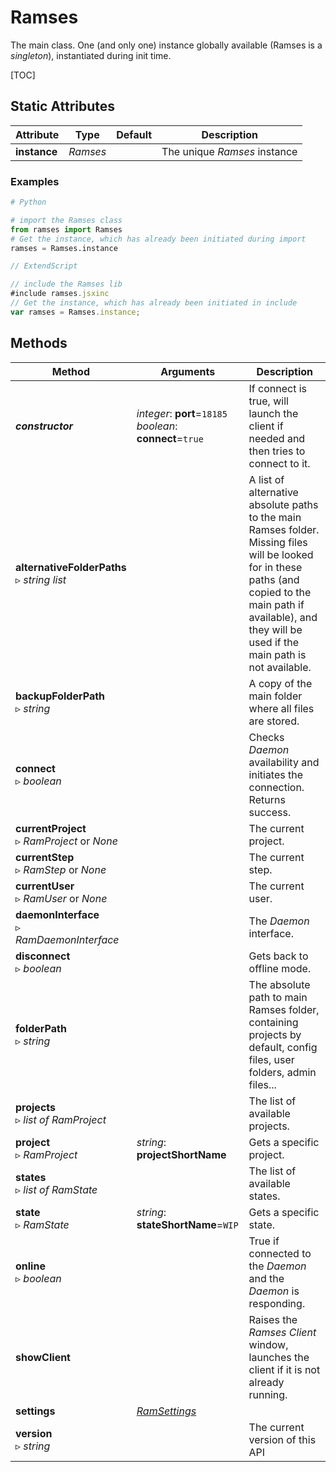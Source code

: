 # Ramses

The main class. One (and only one) instance globally available (Ramses is a *singleton*), instantiated during init time.

[TOC]

## Static Attributes

| Attribute | Type | Default | Description |
| --- | --- | --- | --- |
| **instance** | *Ramses* | | The unique *Ramses* instance |

### Examples

```py
# Python

# import the Ramses class
from ramses import Ramses
# Get the instance, which has already been initiated during import
ramses = Ramses.instance
```

```js
// ExtendScript

// include the Ramses lib
#include ramses.jsxinc
// Get the instance, which has already been initiated in include
var ramses = Ramses.instance;
```

## Methods

| Method | Arguments | Description |
| --- | --- | --- |
| ***constructor*** | *integer*: **port**=`18185`<br />*boolean*: **connect**=`true` | If connect is true, will launch the client if needed and then tries to connect to it. |
| **alternativeFolderPaths**<br />▹ *string list* | | A list of alternative absolute paths to the main Ramses folder. Missing files will be looked for in these paths (and copied to the main path if available), and they will be used if the main path is not available. |
| **backupFolderPath**<br />▹ *string* | | A copy of the main folder where all files are stored. |
| **connect**<br />▹ *boolean* | | Checks *Daemon* availability and initiates the connection. Returns success. |
| **currentProject**<br />▹ *RamProject* or *None* | | The current project. |
| **currentStep**<br />▹ *RamStep* or *None* | | The current step. |
| **currentUser**<br />▹ *RamUser* or *None* | | The current user. |
| **daemonInterface**<br />▹ *RamDaemonInterface* | | The *Daemon* interface. |
| **disconnect**<br />▹ *boolean* | | Gets back to offline mode. |
| **folderPath**<br />▹ *string* | | The absolute path to main Ramses folder, containing projects by default, config files, user folders, admin files... |
| **projects**<br />▹ *list of RamProject* | | The list of available projects. |
| **project**<br />▹ *RamProject* | *string*: **projectShortName** | Gets a specific project. |
| **states**<br />▹ *list of RamState* | | The list of available states. |
| **state**<br />▹ *RamState* | *string*: **stateShortName**=`WIP` | Gets a specific state. |
| **online**<br />▹ *boolean* | | True if connected to the *Daemon* and the *Daemon* is responding. |
| **showClient** | | Raises the *Ramses Client* window, launches the client if it is not already running. |
| **settings** | [*RamSettings*](ram_settings.md) |  | The settings. |
| **version**<br />▹ *string* |  | The current version of this API |